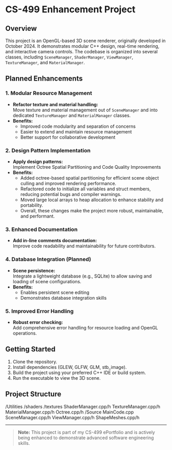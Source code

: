 # CS-499 Enhancement Project

## Overview

This project is an OpenGL-based 3D scene renderer, originally developed in October 2024. It demonstrates modular C++ design, real-time rendering, and interactive camera controls. The codebase is organized into several classes, including `SceneManager`, `ShaderManager`, `ViewManager`, `TextureManager`, and `MaterialManager`.

## Planned Enhancements

### 1. Modular Resource Management

- **Refactor texture and material handling:**  
  Move texture and material management out of `SceneManager` and into dedicated `TextureManager` and `MaterialManager` classes.
- **Benefits:**  
  - Improved code modularity and separation of concerns  
  - Easier to extend and maintain resource management  
  - Better support for collaborative development

### 2. Design Pattern Implementation

- **Apply design patterns:**  
  Implement Octree Spatial Partitioning and Code Quality Improvements
- **Benefits:**  
  - Added octree-based spatial partitioning for efficient scene object culling and improved rendering performance.
  - Refactored code to initialize all variables and struct members, reducing potential bugs and compiler warnings.
  - Moved large local arrays to heap allocation to enhance stability and portability.
  - Overall, these changes make the project more robust, maintainable, and performant.

### 3. Enhanced Documentation

- **Add in-line comments documentation:**  
  Improve code readability and maintainability for future contributors.

### 4. Database Integration (Planned)

- **Scene persistence:**  
  Integrate a lightweight database (e.g., SQLite) to allow saving and loading of scene configurations.
- **Benefits:**  
  - Enables persistent scene editing  
  - Demonstrates database integration skills

### 5. Improved Error Handling

- **Robust error checking:**  
  Add comprehensive error handling for resource loading and OpenGL operations.

## Getting Started

1. Clone the repository.
2. Install dependencies (GLEW, GLFW, GLM, stb_image).
3. Build the project using your preferred C++ IDE or build system.
4. Run the executable to view the 3D scene.

## Project Structure
  /Utilities 
  /shaders 
  /textures 
    ShaderManager.cpp/h 
    TextureManager.cpp/h 
    MaterialManager.cpp/h
    Octree.cpp/h
  /Source 
    MainCode.cpp 
    SceneManager.cpp/h 
    ViewManager.cpp/h 
    ShapeMeshes.cpp/h

---

> **Note:** This project is part of my CS-499 ePortfolio and is actively being enhanced to demonstrate advanced software engineering skills.

